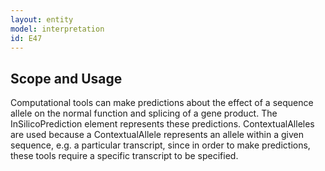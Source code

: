 ```yaml
---
layout: entity
model: interpretation
id: E47
---
```


Scope and Usage
----------------

Computational tools can make predictions about the effect of a sequence allele on the normal function and splicing of a gene product.  The InSilicoPrediction element represents these predictions.  ContextualAlleles are used because a ContextualAllele represents an allele within a given sequence, e.g. a particular transcript, since in order to make predictions, these tools require a specific transcript to be specified.
